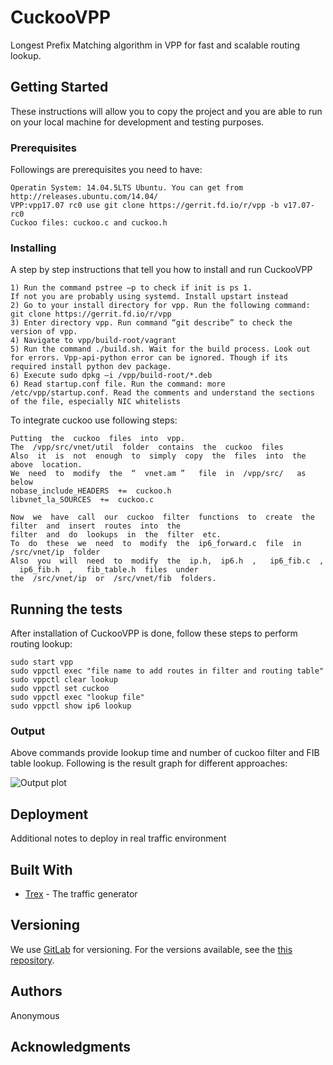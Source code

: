 # CuckooVPP

Longest Prefix Matching algorithm in VPP for fast and scalable routing lookup.

## Getting Started

These instructions will allow you to copy the project and you are able to run on your local machine for development and testing purposes.

### Prerequisites

Followings are prerequisites you need to have:
```
Operatin System: 14.04.5LTS Ubuntu. You can get from http://releases.ubuntu.com/14.04/
VPP:vpp17.07 rc0 use git clone https://gerrit.fd.io/r/vpp -b v17.07-rc0
Cuckoo files: cuckoo.c and cuckoo.h
```

### Installing

A step by step instructions that tell you how to install and run CuckooVPP

```
1) Run the command pstree –p to check if init is ps 1.
If not you are probably using systemd. Install upstart instead
2) Go to your install directory for vpp. Run the following command:
git clone https://gerrit.fd.io/r/vpp
3) Enter directory vpp. Run command “git describe” to check the version of vpp.
4) Navigate to vpp/build-root/vagrant
5) Run the command ./build.sh. Wait for the build process. Look out for errors. Vpp-api-python error can be ignored. Though if its required install python dev package.
6) Execute sudo dpkg –i /vpp/build-root/*.deb 
6) Read startup.conf file. Run the command: more /etc/vpp/startup.conf. Read the comments and understand the sections of the file, especially NIC whitelists

```

To integrate cuckoo use following steps:

```
Putting​ ​ the​ ​ cuckoo​ ​ files​ ​ into​ ​ vpp.
The​ ​ /vpp/src/vnet/util​​ ​ folder​ ​ contains​ ​ the​ ​ cuckoo​ ​ files
Also​ ​ it​ ​ is​ ​ not​ ​ enough​ ​ to​ ​ simply​ ​ copy​ ​ the​ ​ files​ ​ into​ ​ the​ ​ above​ ​ location.
We​ ​ need​ ​ to​ ​ modify​ ​ the​ ​ “ ​ vnet.am​ ” ​ ​ file​ ​ in​ ​ /vpp/src/​ ​ ​ as​ ​ below
nobase_include_HEADERS​ ​ +=​ ​ cuckoo.h
libvnet_la_SOURCES​ ​ +=​ ​ cuckoo.c
```

```
Now​ ​ we​ ​ have​ ​ call​ ​ our​ ​ cuckoo​ ​ filter​ ​ functions​ ​ to​ ​ create​ ​ the​ ​ filter​ ​ and​ ​ insert​ ​ routes​ ​ into​ ​ the
filter​ ​ and​ ​ do​ ​ lookups​ ​ in​ ​ the​ ​ filter​ ​ etc.
To​ ​ do​ ​ these ​ we​ ​ need​ ​ to​ ​ modify​ ​ the​ ​ ip6_forward.c​​ ​ file​ ​ in​​ ​ /src/vnet/ip​​ ​ folder
Also​ ​ you​ ​ will​ ​ need​ ​ to​ ​ modify​ ​ the​ ​ ip.h,​ ​ ip6.h​ ​ , ​ ​ ip6_fib.c​ ​ , ​ ​ ip6_fib.h​ ​ , ​ ​ fib_table.h​ ​ files​ ​ under
the​ ​ /src/vnet/ip​​ ​ or​ ​ /src/vnet/fib​​ ​ folders.
```
## Running the tests

After installation of CuckooVPP is done, follow these steps to perform routing lookup:

```
sudo start vpp
sudo vppctl exec "file name to add routes in filter and routing table"
sudo vppctl clear lookup
sudo vppctl set cuckoo
sudo vppctl exec "lookup file"
sudo vppctl show ip6 lookup 
```

### Output

Above commands provide lookup time and number of cuckoo filter and FIB table lookup. Following is the result graph for different approaches:

![Output plot](https://github.com/krissnnaa/CuckooVPP/blob/master/lookup_rate.png)

## Deployment

Additional notes to deploy in real traffic environment
## Built With

* [Trex](http://trex-tgn.cisco.com) - The traffic generator


## Versioning

We use [GitLab](http://github.com/) for versioning. For the versions available, see the [this repository](https://github.com/cuckoovpp/CuckooVPP). 

## Authors

Anonymous


## Acknowledgments


